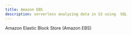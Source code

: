 ```yaml
---
title: Amazon EBS
description: serverless analyzing data in S3 using  SQL
---
```


Amazon Elastic Block Store (Amazon EBS)
